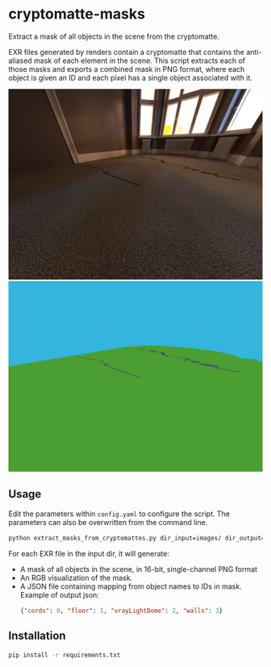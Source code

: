 # cryptomatte-masks
Extract a mask of all objects in the scene from the cryptomatte.

EXR files generated by renders contain a cryptomatte that contains the anti-aliased mask of each
element in the scene. This script extracts each of those masks and exports a combined mask in PNG format,
where each object is given an ID and each pixel has a single object associated with it.

![rgb](images/cam_int_2.rgb.png)
![rgb](images/cam_int_2.segments_rgb.png)

## Usage
Edit the parameters within `config.yaml` to configure the script. The parameters can also be
overwritten from the command line.

```bash
python extract_masks_from_cryptomattes.py dir_input=images/ dir_output=images/
```

For each EXR file in the input dir, it will generate:
 - A mask of all objects in the scene, in 16-bit, single-channel PNG format 
 - An RGB visualization of the mask.
 - A JSON file containing mapping from object names to IDs in mask. Example of output json:
    ```json
    {"cords": 0, "floor": 1, "vrayLightDome": 2, "walls": 3}
    ```

## Installation

```bash
pip install -r requirements.txt
```
